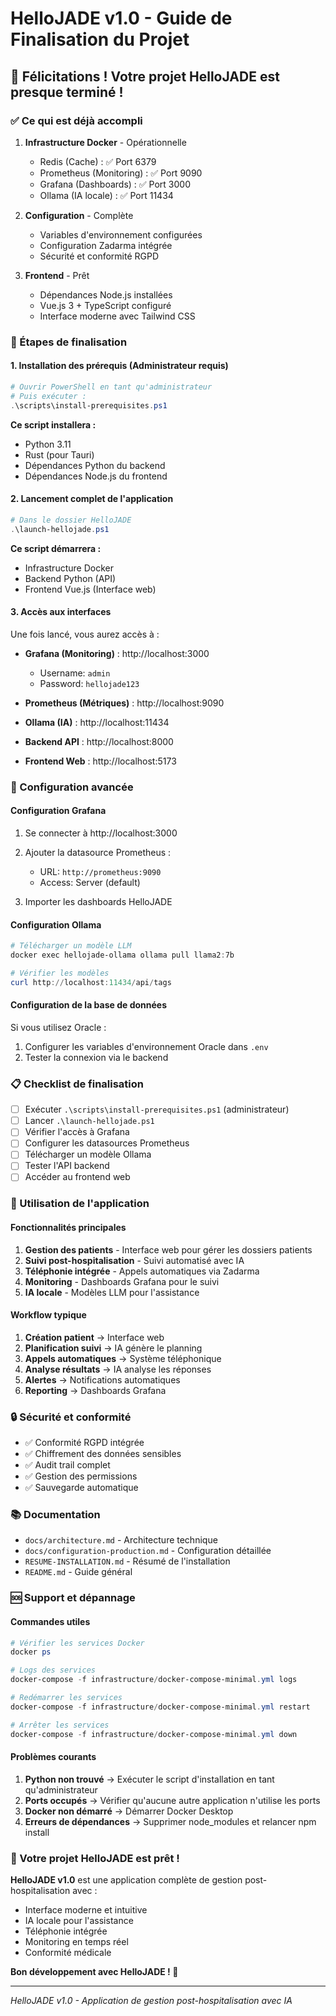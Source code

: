 # HelloJADE v1.0 - Guide de Finalisation du Projet

## 🎉 Félicitations ! Votre projet HelloJADE est presque terminé !

### ✅ Ce qui est déjà accompli

1. **Infrastructure Docker** - Opérationnelle
   - Redis (Cache) : ✅ Port 6379
   - Prometheus (Monitoring) : ✅ Port 9090
   - Grafana (Dashboards) : ✅ Port 3000
   - Ollama (IA locale) : ✅ Port 11434

2. **Configuration** - Complète
   - Variables d'environnement configurées
   - Configuration Zadarma intégrée
   - Sécurité et conformité RGPD

3. **Frontend** - Prêt
   - Dépendances Node.js installées
   - Vue.js 3 + TypeScript configuré
   - Interface moderne avec Tailwind CSS

### 🔧 Étapes de finalisation

#### 1. Installation des prérequis (Administrateur requis)

```powershell
# Ouvrir PowerShell en tant qu'administrateur
# Puis exécuter :
.\scripts\install-prerequisites.ps1
```

**Ce script installera :**
- Python 3.11
- Rust (pour Tauri)
- Dépendances Python du backend
- Dépendances Node.js du frontend

#### 2. Lancement complet de l'application

```powershell
# Dans le dossier HelloJADE
.\launch-hellojade.ps1
```

**Ce script démarrera :**
- Infrastructure Docker
- Backend Python (API)
- Frontend Vue.js (Interface web)

#### 3. Accès aux interfaces

Une fois lancé, vous aurez accès à :

- **Grafana (Monitoring)** : http://localhost:3000
  - Username: `admin`
  - Password: `hellojade123`

- **Prometheus (Métriques)** : http://localhost:9090

- **Ollama (IA)** : http://localhost:11434

- **Backend API** : http://localhost:8000

- **Frontend Web** : http://localhost:5173

### 🚀 Configuration avancée

#### Configuration Grafana

1. Se connecter à http://localhost:3000
2. Ajouter la datasource Prometheus :
   - URL: `http://prometheus:9090`
   - Access: Server (default)

3. Importer les dashboards HelloJADE

#### Configuration Ollama

```powershell
# Télécharger un modèle LLM
docker exec hellojade-ollama ollama pull llama2:7b

# Vérifier les modèles
curl http://localhost:11434/api/tags
```

#### Configuration de la base de données

Si vous utilisez Oracle :
1. Configurer les variables d'environnement Oracle dans `.env`
2. Tester la connexion via le backend

### 📋 Checklist de finalisation

- [ ] Exécuter `.\scripts\install-prerequisites.ps1` (administrateur)
- [ ] Lancer `.\launch-hellojade.ps1`
- [ ] Vérifier l'accès à Grafana
- [ ] Configurer les datasources Prometheus
- [ ] Télécharger un modèle Ollama
- [ ] Tester l'API backend
- [ ] Accéder au frontend web

### 🎯 Utilisation de l'application

#### Fonctionnalités principales

1. **Gestion des patients** - Interface web pour gérer les dossiers patients
2. **Suivi post-hospitalisation** - Suivi automatisé avec IA
3. **Téléphonie intégrée** - Appels automatiques via Zadarma
4. **Monitoring** - Dashboards Grafana pour le suivi
5. **IA locale** - Modèles LLM pour l'assistance

#### Workflow typique

1. **Création patient** → Interface web
2. **Planification suivi** → IA génère le planning
3. **Appels automatiques** → Système téléphonique
4. **Analyse résultats** → IA analyse les réponses
5. **Alertes** → Notifications automatiques
6. **Reporting** → Dashboards Grafana

### 🔒 Sécurité et conformité

- ✅ Conformité RGPD intégrée
- ✅ Chiffrement des données sensibles
- ✅ Audit trail complet
- ✅ Gestion des permissions
- ✅ Sauvegarde automatique

### 📚 Documentation

- `docs/architecture.md` - Architecture technique
- `docs/configuration-production.md` - Configuration détaillée
- `RESUME-INSTALLATION.md` - Résumé de l'installation
- `README.md` - Guide général

### 🆘 Support et dépannage

#### Commandes utiles

```powershell
# Vérifier les services Docker
docker ps

# Logs des services
docker-compose -f infrastructure/docker-compose-minimal.yml logs

# Redémarrer les services
docker-compose -f infrastructure/docker-compose-minimal.yml restart

# Arrêter les services
docker-compose -f infrastructure/docker-compose-minimal.yml down
```

#### Problèmes courants

1. **Python non trouvé** → Exécuter le script d'installation en tant qu'administrateur
2. **Ports occupés** → Vérifier qu'aucune autre application n'utilise les ports
3. **Docker non démarré** → Démarrer Docker Desktop
4. **Erreurs de dépendances** → Supprimer node_modules et relancer npm install

### 🎉 Votre projet HelloJADE est prêt !

**HelloJADE v1.0** est une application complète de gestion post-hospitalisation avec :

- Interface moderne et intuitive
- IA locale pour l'assistance
- Téléphonie intégrée
- Monitoring en temps réel
- Conformité médicale

**Bon développement avec HelloJADE ! 🚀**

---

*HelloJADE v1.0 - Application de gestion post-hospitalisation avec IA* 